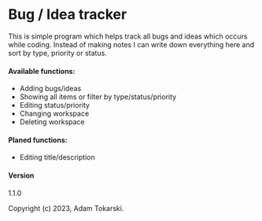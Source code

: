﻿# Bug / Idea tracker

This is simple program which helps track all bugs and ideas which occurs while
coding. Instead of making notes I can write down everything here and sort by
type, priority or status.

#### Available functions:
- Adding bugs/ideas
- Showing all items or filter by type/status/priority
- Editing status/priority
- Changing workspace
- Deleting workspace

#### Planed functions:
- Editing title/description

#### Version
1.1.0

Copyright (c) 2023, Adam Tokarski.